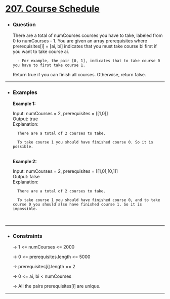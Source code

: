 <a href="https://leetcode.com/problems/course-schedule/"><h1> 207. Course Schedule </h1></a>

- <h3>Question</h3>
    There are a total of numCourses courses you have to take, labeled from 0 to numCourses - 1. You are given an array prerequisites where prerequisites[i] = [ai, bi] indicates that you must take course bi first if you want to take course ai.

        - For example, the pair [0, 1], indicates that to take course 0 you have to first take course 1.
    
    Return true if you can finish all courses. Otherwise, return false.
<hr>

- <h3>Examples</h3>
    <div>
    <b>Example 1:</b>

    <!-- ![example-1](images/) -->

    Input: numCourses = 2, prerequisites = [[1,0]]<br>
    Output: true <br>
    Explanation: 
        
        There are a total of 2 courses to take.
        
        To take course 1 you should have finished course 0. So it is possible.
    </div>
    <br>
    <div>
    <b>Example 2:</b>

    Input: numCourses = 2, prerequisites = [[1,0],[0,1]]<br>
    Output: false <br>
    Explanation: 
    
        There are a total of 2 courses to take. 
    
        To take course 1 you should have finished course 0, and to take course 0 you should also have finished course 1. So it is impossible.
    </div>
    <br>
<hr>

- <h3>Constraints</h3>
    → 1 <= numCourses <= 2000
    
    → 0 <= prerequisites.length <= 5000
    
    → prerequisites[i].length == 2
    
    → 0 <= ai, bi < numCourses
    
    → All the pairs prerequisites[i] are unique.
<hr>

